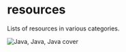 # resources
Lists of resources in various categories. 

![Java, Java, Java cover](https://cims.nyu.edu/~joannakl/cs102_f19/resources/img/JavaJavaJava.jpg) 
